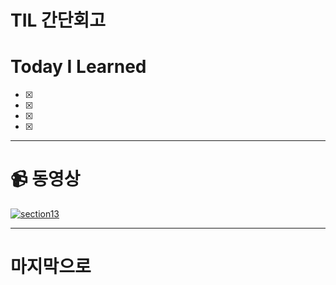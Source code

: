 # TIL 간단회고

# Today I Learned

- [x]
- [x]
- [x]
- [x]

---

# 📹 동영상

[![section13](../../img/썸네일/TIL.png)](https:)

---

# 마지막으로
